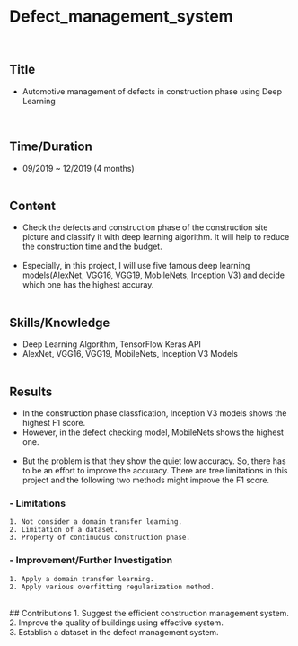 # Defect_management_system
<br>

## Title
- Automotive management of defects in construction phase using Deep Learning <br>
<br>

## Time/Duration
- 09/2019 ~ 12/2019 (4 months) <br><br>

## Content
- Check the defects and construction phase of the construction site picture and classify it with deep learning algorithm. It will help to reduce the construction time and the budget. <br><br>
- Especially, in this project, I will use five famous deep learning models(AlexNet, VGG16, VGG19, MobileNets, Inception V3) and decide which one has the highest accuray. <br><br>

## Skills/Knowledge
- Deep Learning Algorithm, TensorFlow Keras API <br>
- AlexNet, VGG16, VGG19, MobileNets, Inception V3 Models <br><br>

## Results
- In the construction phase classfication, Inception V3 models shows the highest F1 score. <br>
- However, in the defect checking model, MobileNets shows the highest one. <br><br>
- But the problem is that they show the quiet low accuracy. So, there has to be an effort to improve the accuracy. There are tree limitations in this project and the following two methods might improve the F1 score. <br>
	
### - Limitations
	1. Not consider a domain transfer learning.
	2. Limitation of a dataset.
	3. Property of continuous construction phase.
### - Improvement/Further Investigation 
	1. Apply a domain transfer learning.
	2. Apply various overfitting regularization method.
<br>
## Contributions
	1. Suggest the efficient construction management system. <br>
	2. Improve the quality of buildings using effective system. <br>
	3. Establish a dataset in the defect management system. <br>
